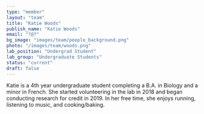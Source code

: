 ```yaml
---
type: "member"
layout: "team"
title: "Katie Woods"
publish_name: "Katie Woods"
email: "?@?"
bg_image: "images/team/people_background.png"
photo: "/images/team/woods.png"
lab_position: "Undergrad Student"
lab_group: "Undergraduate Students"
status: "current"
draft: false
---
```

Katie is a 4th year undergraduate student completing a B.A. in Biology and a minor in French. She started volunteering in the lab in 2018 and began conducting research for credit in 2019. In her free time, she enjoys running, listening to music, and cooking/baking.